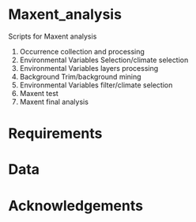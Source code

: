 # Maxent_analysis
Scripts for Maxent analysis

1. Occurrence collection and processing
2. Environmental Variables Selection/climate selection
3. Environmental Variables layers processing
4. Background Trim/background mining
5. Environmental Variables filter/climate selection
6. Maxent test
7. Maxent final analysis

# Requirements

# Data

# Acknowledgements

